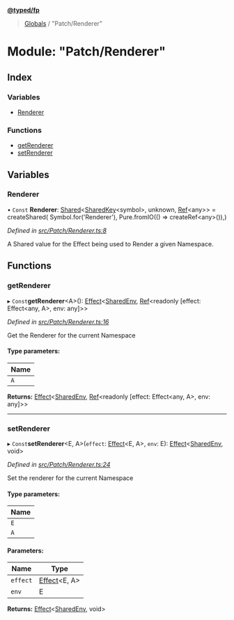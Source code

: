 **[@typed/fp](../README.md)**

> [Globals](../globals.md) / "Patch/Renderer"

# Module: "Patch/Renderer"

## Index

### Variables

* [Renderer](_patch_renderer_.md#renderer)

### Functions

* [getRenderer](_patch_renderer_.md#getrenderer)
* [setRenderer](_patch_renderer_.md#setrenderer)

## Variables

### Renderer

• `Const` **Renderer**: [Shared](_shared_core_model_shared_.shared.md)\<[SharedKey](_shared_core_model_sharedkey_.sharedkey.md)\<symbol>, unknown, [Ref](../interfaces/_shared_ref_ref_.ref.md)\<any>> = createShared( Symbol.for('Renderer'), Pure.fromIO(() => createRef\<any>()),)

*Defined in [src/Patch/Renderer.ts:8](https://github.com/TylorS/typed-fp/blob/ac98ca1/src/Patch/Renderer.ts#L8)*

A Shared value for the Effect being used to Render a given Namespace.

## Functions

### getRenderer

▸ `Const`**getRenderer**\<A>(): [Effect](_effect_effect_.effect.md)\<[SharedEnv](../interfaces/_shared_core_services_sharedenv_.sharedenv.md), [Ref](../interfaces/_shared_ref_ref_.ref.md)\<readonly [effect: Effect\<any, A>, env: any]>>

*Defined in [src/Patch/Renderer.ts:16](https://github.com/TylorS/typed-fp/blob/ac98ca1/src/Patch/Renderer.ts#L16)*

Get the Renderer for the current Namespace

#### Type parameters:

Name |
------ |
`A` |

**Returns:** [Effect](_effect_effect_.effect.md)\<[SharedEnv](../interfaces/_shared_core_services_sharedenv_.sharedenv.md), [Ref](../interfaces/_shared_ref_ref_.ref.md)\<readonly [effect: Effect\<any, A>, env: any]>>

___

### setRenderer

▸ `Const`**setRenderer**\<E, A>(`effect`: [Effect](_effect_effect_.effect.md)\<E, A>, `env`: E): [Effect](_effect_effect_.effect.md)\<[SharedEnv](../interfaces/_shared_core_services_sharedenv_.sharedenv.md), void>

*Defined in [src/Patch/Renderer.ts:24](https://github.com/TylorS/typed-fp/blob/ac98ca1/src/Patch/Renderer.ts#L24)*

Set the renderer for the current Namespace

#### Type parameters:

Name |
------ |
`E` |
`A` |

#### Parameters:

Name | Type |
------ | ------ |
`effect` | [Effect](_effect_effect_.effect.md)\<E, A> |
`env` | E |

**Returns:** [Effect](_effect_effect_.effect.md)\<[SharedEnv](../interfaces/_shared_core_services_sharedenv_.sharedenv.md), void>
